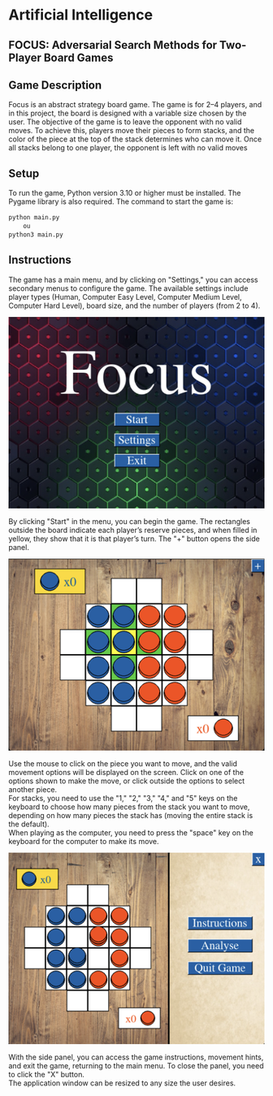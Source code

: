 # Artificial Intelligence

## FOCUS: Adversarial Search Methods for Two-Player Board Games

## Game Description

Focus is an abstract strategy board game. The game is for 2–4 players, and in this project, the board is designed with a variable size chosen by the user. The objective of the game is to leave the opponent with no valid moves. To achieve this, players move their pieces to form stacks, and the color of the piece at the top of the stack determines who can move it. Once all stacks belong to one player, the opponent is left with no valid moves

## Setup

To run the game, Python version 3.10 or higher must be installed. The Pygame library is also required.
The command to start the game is:

```bash
python main.py
    ou
python3 main.py
```

## Instructions

The game has a main menu, and by clicking on "Settings," you can access secondary menus to configure the game. The available settings include player types (Human, Computer Easy Level, Computer Medium Level, Computer Hard Level), board size, and the number of players (from 2 to 4).

![Main Menu](./Program/images/menu_inicial.png "Menu Inicial")

By clicking "Start" in the menu, you can begin the game. The rectangles outside the board indicate each player’s reserve pieces, and when filled in yellow, they show that it is that player’s turn. The "+" button opens the side panel.

![Board](./Program/images/tabuleiro.png "Tabuleiro")

Use the mouse to click on the piece you want to move, and the valid movement options will be displayed on the screen. Click on one of the options shown to make the move, or click outside the options to select another piece.  
For stacks, you need to use the "1," "2," "3," "4," and "5" keys on the keyboard to choose how many pieces from the stack you want to move, depending on how many pieces the stack has (moving the entire stack is the default).  
When playing as the computer, you need to press the "space" key on the keyboard for the computer to make its move.

![Side Panel](./Program/images/painel_lateral.png "Painel Lateral")

With the side panel, you can access the game instructions, movement hints, and exit the game, returning to the main menu. To close the panel, you need to click the "X" button.  
The application window can be resized to any size the user desires.
